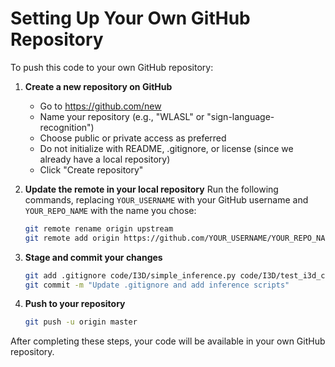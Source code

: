 # Setting Up Your Own GitHub Repository

To push this code to your own GitHub repository:

1. **Create a new repository on GitHub**
   - Go to https://github.com/new
   - Name your repository (e.g., "WLASL" or "sign-language-recognition")
   - Choose public or private access as preferred
   - Do not initialize with README, .gitignore, or license (since we already have a local repository)
   - Click "Create repository"

2. **Update the remote in your local repository**
   Run the following commands, replacing `YOUR_USERNAME` with your GitHub username and `YOUR_REPO_NAME` with the name you chose:

   ```bash
   git remote rename origin upstream
   git remote add origin https://github.com/YOUR_USERNAME/YOUR_REPO_NAME.git
   ```

3. **Stage and commit your changes**
   ```bash
   git add .gitignore code/I3D/simple_inference.py code/I3D/test_i3d_cpu.py download_weights.md requirements.txt
   git commit -m "Update .gitignore and add inference scripts"
   ```

4. **Push to your repository**
   ```bash
   git push -u origin master
   ```

After completing these steps, your code will be available in your own GitHub repository.
